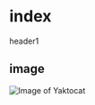 # index
header1
## image
![Image of Yaktocat](https://octodex.github.com/images/yaktocat.png "this is title")

